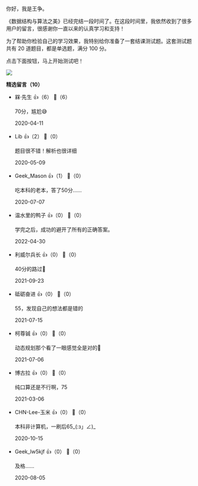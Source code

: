 你好，我是王争。

《数据结构与算法之美》已经完结一段时间了。在这段时间里，我依然收到了很多用户的留言，很感谢你一直以来的认真学习和支持！

为了帮助你检验自己的学习效果，我特别给你准备了一套结课测试题。这套测试题共有 20 道题目，都是单选题，满分 100 分。

点击下面按钮，马上开始测试吧！

[![](https://static001.geekbang.org/resource/image/28/a4/28d1be62669b4f3cc01c36466bf811a4.png?wh=1142%2A201)](http://time.geekbang.org/quiz/intro?act_id=98&exam_id=204)
<div><strong>精选留言（10）</strong></div><ul>
<li><span>槑·先生</span> 👍（6） 💬（6）<p>70分，尴尬😅</p>2020-04-11</li><br/><li><span>Lib</span> 👍（2） 💬（0）<p>题目很不错！解析也很详细</p>2020-05-09</li><br/><li><span>Geek_Mason</span> 👍（1） 💬（0）<p>吃本科的老本，答了50分……</p>2020-07-07</li><br/><li><span>温水里的鸭子</span> 👍（0） 💬（0）<p>学完之后，成功的避开了所有的正确答案。</p>2022-04-30</li><br/><li><span>利威尔兵长</span> 👍（0） 💬（0）<p>40分的路过🙁</p>2021-09-23</li><br/><li><span>砥砺奋进</span> 👍（0） 💬（0）<p>55，发现自己的想法都是错的</p>2021-07-15</li><br/><li><span>柯尊铖</span> 👍（0） 💬（0）<p>动态规划那个看了一眼感觉全是对的🤣</p>2021-07-06</li><br/><li><span>博古拉</span> 👍（0） 💬（0）<p>纯口算还是不行啊，75</p>2021-03-06</li><br/><li><span>CHN-Lee-玉米</span> 👍（0） 💬（0）<p>本科非计算机，一刷后65_(:з」∠)_</p>2020-10-15</li><br/><li><span>Geek_lw5kjf</span> 👍（0） 💬（0）<p>及格……</p>2020-08-05</li><br/>
</ul>
